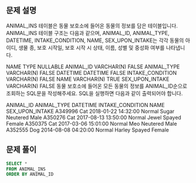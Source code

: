 ## 문제 설명

ANIMAL_INS 테이블은 동물 보호소에 들어온 동물의 정보를 담은 테이블입니다. ANIMAL_INS 테이블 구조는 다음과 같으며, ANIMAL_ID, ANIMAL_TYPE, DATETIME, INTAKE_CONDITION, NAME, SEX_UPON_INTAKE는 각각 동물의 아이디, 생물 종, 보호 시작일, 보호 시작 시 상태, 이름, 성별 및 중성화 여부를 나타냅니다.

NAME TYPE NULLABLE
ANIMAL_ID VARCHAR(N) FALSE
ANIMAL_TYPE VARCHAR(N) FALSE
DATETIME DATETIME FALSE
INTAKE_CONDITION VARCHAR(N) FALSE
NAME VARCHAR(N) TRUE
SEX_UPON_INTAKE VARCHAR(N) FALSE
동물 보호소에 들어온 모든 동물의 정보를 ANIMAL_ID순으로 조회하는 SQL문을 작성해주세요. SQL을 실행하면 다음과 같이 출력되어야 합니다.

ANIMAL_ID ANIMAL_TYPE DATETIME INTAKE_CONDITION NAME SEX_UPON_INTAKE
A349996 Cat 2018-01-22 14:32:00 Normal Sugar Neutered Male
A350276 Cat 2017-08-13 13:50:00 Normal Jewel Spayed Female
A350375 Cat 2017-03-06 15:01:00 Normal Meo Neutered Male
A352555 Dog 2014-08-08 04:20:00 Normal Harley Spayed Female

## 문제 풀이

```sql
SELECT *
FROM ANIMAL_INS
ORDER BY ANIMAL_ID
```
